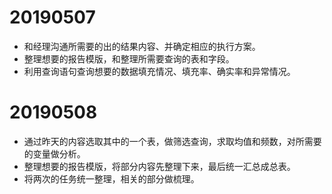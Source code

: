 # 20190507
- 和经理沟通所需要的出的结果内容、并确定相应的执行方案。
- 整理想要的报告模版，和整理所需要查询的表和字段。
- 利用查询语句查询想要的数据填充情况、填充率、确实率和异常情况。

# 20190508
- 通过昨天的内容选取其中的一个表，做筛选查询，求取均值和频数，对所需要的变量做分析。
- 整理想要的报告模版，将部分内容先整理下来，最后统一汇总成总表。
- 将两次的任务统一整理，相关的部分做梳理。